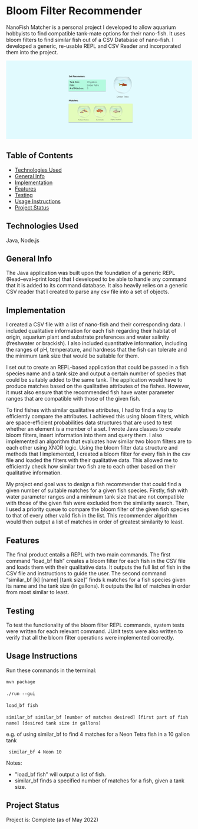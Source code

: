 # Bloom Filter Recommender

NanoFish Matcher is a personal project I developed to allow aquarium hobbyists to find compatible tank-mate options for their nano-fish. It uses bloom filters to find similar fish out of a CSV Database of nano-fish. I developed a generic, re-usable REPL and CSV Reader and incorporated them into the project.

<p align="center">
    <img src="./assets/nanofish.png" alt="" width="1000">
</p>

## Table of Contents
* [Technologies Used](#technologies-used)
* [General Info](#general-info)
* [Implementation](#implementation)
* [Features](#features)
* [Testing](#testing)
* [Usage Instructions](#usage-instructions)
* [Project Status](#project-status)
<!-- * [License](#license) -->

## Technologies Used
Java, Node.js

## General Info

The Java application was built upon the foundation of a generic REPL (Read–eval–print loop) that I developed to be able to handle any command that it is added to its command database. It also heavily relies on a generic CSV reader that I created to parse any csv file into a set of objects.

## Implementation

I created a CSV file with a list of nano-fish and their corresponding data. I included qualitative information for each fish regarding their habitat of origin, aquarium plant and substrate preferences and water salinity (freshwater or brackish). I also included quantitative information, including the ranges of pH, temperature, and hardness that the fish can tolerate and the minimum tank size that would be suitable for them.

I set out to create an REPL-based application that could be passed in a fish species name and a tank size and output a certain number of species that could be suitably added to the same tank. The application would have to produce matches based on the qualitative attributes of the fishes. However, it must also ensure that the recommended fish have water parameter ranges that are compatible with those of the given fish.

To find fishes with similar qualitative attributes, I had to find a way to efficiently compare the attributes. I achieved this using bloom filters, which are space-efficient probabilities data structures that are used to test whether an element is a member of a set. I wrote Java classes to create bloom filters, insert information into them and query them. I also implemented an algorithm that evaluates how similar two bloom filters are to each other using XNOR logic. Using the bloom filter data structure and methods that I implemented, I created a bloom filter for every fish in the csv file and loaded the filters with their qualitative data. This allowed me to efficiently check how similar two fish are to each other based on their qualitative information.

My project end goal was to design a fish recommender that could find a given number of suitable matches for a given fish species. Firstly, fish with water parameter ranges and a minimum tank size that are not compatible with those of the given fish were excluded from the similarity search. Then, I used a priority queue to compare the bloom filter of the given fish species to that of every other valid fish in the list. This recommender algorithm would then output a list of matches in order of greatest similarity to least.

## Features

The final product entails a REPL with two main commands. The first command “load_bf fish” creates a bloom filter for each fish in the CSV file and loads them with their qualitative data. It outputs the full list of fish in the CSV file and instructions to guide the user. The second command “similar_bf [k] [name] [tank size]” finds k matches for a fish species given its name and the tank size (in gallons). It outputs the list of matches in order from most similar to least.

## Testing

To test the functionality of the bloom filter REPL commands, system tests were written for each relevant command. JUnit tests were also written to verify that all the bloom filter operations were implemented correctly.

## Usage Instructions

Run these commands in the terminal:

    mvn package

    ./run --gui

    load_bf fish

    similar_bf similar_bf [number of matches desired] [first part of fish name] [desired tank size in gallons]

e.g. of using similar_bf to find 4 matches for a Neon Tetra fish in a 10 gallon tank

     similar_bf 4 Neon 10

Notes:
- "load_bf fish" will output a list of fish.
- similar_bf finds a specified number of matches for a fish, given a tank size.

## Project Status
Project is: Complete (as of May 2022)

